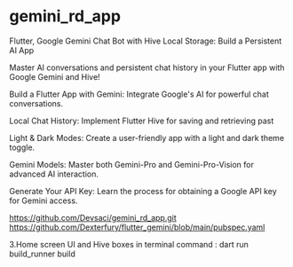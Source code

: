 # gemini_rd_app

Flutter, Google Gemini Chat Bot with Hive Local Storage: Build a Persistent AI App

Master AI conversations and persistent chat history in your Flutter app with Google Gemini and Hive!

Build a Flutter App with Gemini: Integrate Google's AI for powerful chat conversations.

Local Chat History: Implement Flutter Hive for saving and retrieving past

Light & Dark Modes: Create a user-friendly app with a light and dark theme toggle.

Gemini Models: Master both Gemini-Pro and Gemini-Pro-Vision for advanced AI interaction.

Generate Your API Key: Learn the process for obtaining a Google API key for Gemini access.

<https://github.com/Devsaci/gemini_rd_app.git>
<https://github.com/Dexterfury/flutter_gemini/blob/main/pubspec.yaml>

3.Home screen UI and Hive boxes
in terminal command  : dart run build_runner build
